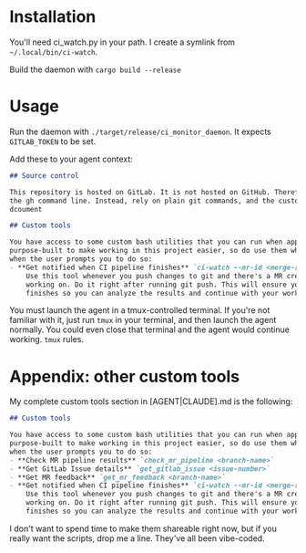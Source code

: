 # Installation

You'll need ci_watch.py in your path. I create a symlink from `~/.local/bin/ci-watch`.

Build the daemon with `cargo build --release`

# Usage

Run the daemon with `./target/release/ci_monitor_daemon`. It expects `GITLAB_TOKEN` to be set.  

Add these to your agent context:

```markdown
## Source control

This repository is hosted on GitLab. It is not hosted on GitHub. Therefore, do not attempt to use
the gh command line. Instead, rely on plain git commands, and the custom tools listed in this same
dcoument

## Custom tools

You have access to some custom bash utilities that you can run when appropriate. These have been
purpose-built to make working in this project easier, so do use them when you find it helpful or
when the user prompts you to do so:
- **Get notified when CI pipeline finishes** `ci-watch --mr-id <merge-request-id> --project-id 6576720 --tmux-pane $TMUX_PANE`
    Use this tool whenever you push changes to git and there's a MR created for the branch you're
    working on. Do it right after running git push. This will ensure you get prompted when the MR
    finishes so you can analyze the results and continue with your work.

```

You must launch the agent in a tmux-controlled terminal. If you're not familiar with it, just run `tmux` in your
terminal, and then launch the agent normally. You could even close that terminal and the agent would
continue working. `tmux` rules.

# Appendix: other custom tools

My complete custom tools section in [AGENT|CLAUDE].md is the following:

```markdown
## Custom tools

You have access to some custom bash utilities that you can run when appropriate. These have been
purpose-built to make working in this project easier, so do use them when you find it helpful or
when the user prompts you to do so:
- **Check MR pipeline results** `check_mr_pipeline <branch-name>`
- **Get GitLab Issue details** `get_gitlab_issue <issue-number>`
- **Get MR feedback** `get_mr_feedback <branch-name>`
- **Get notified when CI pipeline finishes** `ci-watch --mr-id <merge-request-id> --project-id 6576720 --tmux-pane $TMUX_PANE`
    Use this tool whenever you push changes to git and there's a MR created for the branch you're
    working on. Do it right after running git push. This will ensure you get prompted when the MR
    finishes so you can analyze the results and continue with your work.
```

I don't want to spend time to make them shareable right now, but if you really want the scripts,
drop me a line. They've all been vibe-coded.
